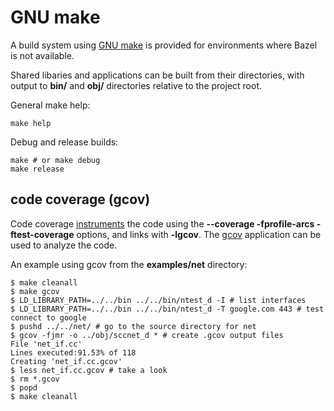 # GNU make

A build system using [GNU make](https://www.gnu.org/software/make/) is provided for
environments where Bazel is not available.

Shared libaries and applications can be built from their directories, with output to **bin/** and
**obj/** directories relative to the project root.

General make help:
```
make help
```

Debug and release builds:
```
make # or make debug
make release
```

## code coverage (gcov)

Code coverage
[instruments](https://gcc.gnu.org/onlinedocs/gcc/Instrumentation-Options.html) the code using the
**--coverage -fprofile-arcs -ftest-coverage** options, and links with **-lgcov**.
The [gcov](https://gcc.gnu.org/onlinedocs/gcc/Invoking-Gcov.html#Invoking-Gcov) application can
be used to analyze the code.

An example using gcov from the **examples/net** directory:
```
$ make cleanall
$ make gcov
$ LD_LIBRARY_PATH=../../bin ../../bin/ntest_d -I # list interfaces
$ LD_LIBRARY_PATH=../../bin ../../bin/ntest_d -T google.com 443 # test connect to google
$ pushd ../../net/ # go to the source directory for net
$ gcov -fjmr -o ../obj/sccnet_d * # create .gcov output files
File 'net_if.cc'
Lines executed:91.53% of 118
Creating 'net_if.cc.gcov'
$ less net_if.cc.gcov # take a look
$ rm *.gcov
$ popd
$ make cleanall
```
